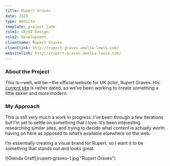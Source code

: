 ```yaml
---
title: Rupert Graves
date: 2015
type: Website
template: project.jade
role1: UX/UI Design
role2: Development
clientname: Rupert Graves
clientlink: http://rupert-graves.amelia-lewis.com/
websitelink: http://rupert-graves.amelia-lewis.com/
---
```


### About the Project

This is—well, will be—the official website for UK actor, Rupert Graves. His <a href="http://rupert-graves.com/" class="highlighted" target="_blank">current site</a> is rather dated, so we’ve been working to create something a little sexier and more modern.

### My Approach

This is still very much a work in progress. I’ve been through a few iterations but I’m yet to settle on something that I love. It’s been interesting researching similar sites, and trying to decide what content is actually worth having on here as opposed to what’s available elsewhere on the web.

I’m essentially creating a visual brand for Rupert, so I want it to be something that stands out and looks great.

<div class="block-top-md">
![Glenda Graff](rupert-graves-1.jpg "Rupert Graves")
</div>